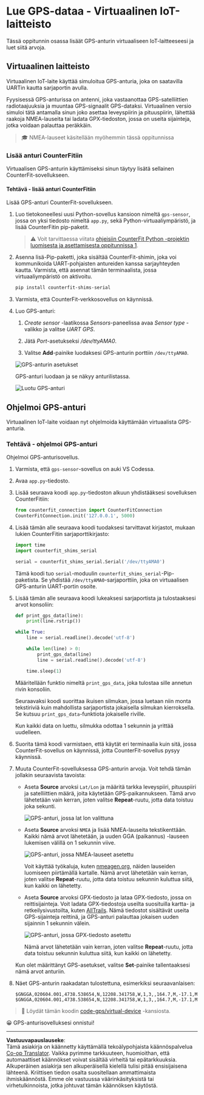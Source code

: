 <!--
CO_OP_TRANSLATOR_METADATA:
{
  "original_hash": "64f18a8f8aaa1fef5e7320e0992d8b3a",
  "translation_date": "2025-08-27T22:49:59+00:00",
  "source_file": "3-transport/lessons/1-location-tracking/virtual-device-gps-sensor.md",
  "language_code": "fi"
}
-->
# Lue GPS-dataa - Virtuaalinen IoT-laitteisto

Tässä oppitunnin osassa lisäät GPS-anturin virtuaaliseen IoT-laitteeseesi ja luet siitä arvoja.

## Virtuaalinen laitteisto

Virtuaalinen IoT-laite käyttää simuloitua GPS-anturia, joka on saatavilla UARTin kautta sarjaportin avulla.

Fyysisessä GPS-anturissa on antenni, joka vastaanottaa GPS-satelliittien radiotaajuuksia ja muuntaa GPS-signaalit GPS-dataksi. Virtuaalinen versio simuloi tätä antamalla sinun joko asettaa leveyspiirin ja pituuspiirin, lähettää raakoja NMEA-lauseita tai ladata GPX-tiedoston, jossa on useita sijainteja, jotka voidaan palauttaa peräkkäin.

> 🎓 NMEA-lauseet käsitellään myöhemmin tässä oppitunnissa

### Lisää anturi CounterFitiin

Virtuaalisen GPS-anturin käyttämiseksi sinun täytyy lisätä sellainen CounterFit-sovellukseen.

#### Tehtävä - lisää anturi CounterFitiin

Lisää GPS-anturi CounterFit-sovellukseen.

1. Luo tietokoneellesi uusi Python-sovellus kansioon nimeltä `gps-sensor`, jossa on yksi tiedosto nimeltä `app.py`, sekä Python-virtuaaliympäristö, ja lisää CounterFitin pip-paketit.

    > ⚠️ Voit tarvittaessa viitata [ohjeisiin CounterFit Python -projektin luomisesta ja asettamisesta oppitunnissa 1](../../../1-getting-started/lessons/1-introduction-to-iot/virtual-device.md).

1. Asenna lisä-Pip-paketti, joka sisältää CounterFit-shimin, joka voi kommunikoida UART-pohjaisten antureiden kanssa sarjayhteyden kautta. Varmista, että asennat tämän terminaalista, jossa virtuaaliympäristö on aktivoitu.

    ```sh
    pip install counterfit-shims-serial
    ```

1. Varmista, että CounterFit-verkkosovellus on käynnissä.

1. Luo GPS-anturi:

    1. *Create sensor* -laatikossa *Sensors*-paneelissa avaa *Sensor type* -valikko ja valitse *UART GPS*.

    1. Jätä *Port*-asetukseksi */dev/ttyAMA0*.

    1. Valitse **Add**-painike luodaksesi GPS-anturin porttiin `/dev/ttyAMA0`.

    ![GPS-anturin asetukset](../../../../../translated_images/counterfit-create-gps-sensor.6385dc9357d85ad1d47b4abb2525e7651fd498917d25eefc5a72feab09eedc70.fi.png)

    GPS-anturi luodaan ja se näkyy anturilistassa.

    ![Luotu GPS-anturi](../../../../../translated_images/counterfit-gps-sensor.3fbb15af0a5367566f2f11324ef5a6f30861cdf2b497071a5e002b7aa473550e.fi.png)

## Ohjelmoi GPS-anturi

Virtuaalinen IoT-laite voidaan nyt ohjelmoida käyttämään virtuaalista GPS-anturia.

### Tehtävä - ohjelmoi GPS-anturi

Ohjelmoi GPS-anturisovellus.

1. Varmista, että `gps-sensor`-sovellus on auki VS Codessa.

1. Avaa `app.py`-tiedosto.

1. Lisää seuraava koodi `app.py`-tiedoston alkuun yhdistääksesi sovelluksen CounterFitiin:

    ```python
    from counterfit_connection import CounterFitConnection
    CounterFitConnection.init('127.0.0.1', 5000)
    ```

1. Lisää tämän alle seuraava koodi tuodaksesi tarvittavat kirjastot, mukaan lukien CounterFitin sarjaporttikirjasto:

    ```python
    import time
    import counterfit_shims_serial
    
    serial = counterfit_shims_serial.Serial('/dev/ttyAMA0')
    ```

    Tämä koodi tuo `serial`-moduulin `counterfit_shims_serial`-Pip-paketista. Se yhdistää `/dev/ttyAMA0`-sarjaporttiin, joka on virtuaalisen GPS-anturin UART-portin osoite.

1. Lisää tämän alle seuraava koodi lukeaksesi sarjaportista ja tulostaaksesi arvot konsoliin:

    ```python
    def print_gps_data(line):
        print(line.rstrip())
    
    while True:
        line = serial.readline().decode('utf-8')
    
        while len(line) > 0:
            print_gps_data(line)
            line = serial.readline().decode('utf-8')
    
        time.sleep(1)
    ```

    Määritellään funktio nimeltä `print_gps_data`, joka tulostaa sille annetun rivin konsoliin.

    Seuraavaksi koodi suorittaa ikuisen silmukan, jossa luetaan niin monta tekstiriviä kuin mahdollista sarjaportista jokaisella silmukan kierroksella. Se kutsuu `print_gps_data`-funktiota jokaiselle riville.

    Kun kaikki data on luettu, silmukka odottaa 1 sekunnin ja yrittää uudelleen.

1. Suorita tämä koodi varmistaen, että käytät eri terminaalia kuin sitä, jossa CounterFit-sovellus on käynnissä, jotta CounterFit-sovellus pysyy käynnissä.

1. Muuta CounterFit-sovelluksessa GPS-anturin arvoja. Voit tehdä tämän jollakin seuraavista tavoista:

    * Aseta **Source** arvoksi `Lat/Lon` ja määritä tarkka leveyspiiri, pituuspiiri ja satelliittien määrä, joita käytetään GPS-paikannukseen. Tämä arvo lähetetään vain kerran, joten valitse **Repeat**-ruutu, jotta data toistuu joka sekunti.

      ![GPS-anturi, jossa lat lon valittuna](../../../../../translated_images/counterfit-gps-sensor-latlon.008c867d75464fbe7f84107cc57040df565ac07cb57d2f21db37d087d470197d.fi.png)

    * Aseta **Source** arvoksi `NMEA` ja lisää NMEA-lauseita tekstikenttään. Kaikki nämä arvot lähetetään, ja uuden GGA (paikannus) -lauseen lukemisen välillä on 1 sekunnin viive.

      ![GPS-anturi, jossa NMEA-lauseet asetettu](../../../../../translated_images/counterfit-gps-sensor-nmea.c62eea442171e17e19528b051b104cfcecdc9cd18db7bc72920f29821ae63f73.fi.png)

      Voit käyttää työkaluja, kuten [nmeagen.org](https://www.nmeagen.org), näiden lauseiden luomiseen piirtämällä kartalle. Nämä arvot lähetetään vain kerran, joten valitse **Repeat**-ruutu, jotta data toistuu sekunnin kuluttua siitä, kun kaikki on lähetetty.

    * Aseta **Source** arvoksi GPX-tiedosto ja lataa GPX-tiedosto, jossa on reittisijainteja. Voit ladata GPX-tiedostoja useilta suosituilla kartta- ja retkeilysivustoilta, kuten [AllTrails](https://www.alltrails.com/). Nämä tiedostot sisältävät useita GPS-sijainteja reittinä, ja GPS-anturi palauttaa jokaisen uuden sijainnin 1 sekunnin välein.

      ![GPS-anturi, jossa GPX-tiedosto asetettu](../../../../../translated_images/counterfit-gps-sensor-gpxfile.8310b063ce8a425ccc8ebeec8306aeac5e8e55207f007d52c6e1194432a70cd9.fi.png)

      Nämä arvot lähetetään vain kerran, joten valitse **Repeat**-ruutu, jotta data toistuu sekunnin kuluttua siitä, kun kaikki on lähetetty.

    Kun olet määrittänyt GPS-asetukset, valitse **Set**-painike tallentaaksesi nämä arvot anturiin.

1. Näet GPS-anturin raakadatan tulostettuna, esimerkiksi seuraavanlaisen:

    ```output
    $GNGGA,020604.001,4738.538654,N,12208.341758,W,1,3,,164.7,M,-17.1,M,,*67
    $GNGGA,020604.001,4738.538654,N,12208.341758,W,1,3,,164.7,M,-17.1,M,,*67
    ```

> 💁 Löydät tämän koodin [code-gps/virtual-device](../../../../../3-transport/lessons/1-location-tracking/code-gps/virtual-device) -kansiosta.

😀 GPS-anturisovelluksesi onnistui!

---

**Vastuuvapauslauseke**:  
Tämä asiakirja on käännetty käyttämällä tekoälypohjaista käännöspalvelua [Co-op Translator](https://github.com/Azure/co-op-translator). Vaikka pyrimme tarkkuuteen, huomioithan, että automaattiset käännökset voivat sisältää virheitä tai epätarkkuuksia. Alkuperäinen asiakirja sen alkuperäisellä kielellä tulisi pitää ensisijaisena lähteenä. Kriittisen tiedon osalta suositellaan ammattimaista ihmiskäännöstä. Emme ole vastuussa väärinkäsityksistä tai virhetulkinnoista, jotka johtuvat tämän käännöksen käytöstä.